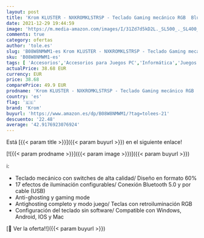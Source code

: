 ```yaml
---
layout: post
title: 'Krom KLUSTER - NXKROMKLSTRSP - Teclado Gaming mecánico RGB  Bluetooth 5.0 y USB  diseño en formato 60%  compatible Windows  Android  IOS y MAC  color negro'
date: 2021-12-29 19:44:59
image: 'https://m.media-amazon.com/images/I/31Zd7d5kD2L._SL500_._SL400_.jpg'
comments: true
category: ofertas
author: 'tole.es'
slug: 'B08W8NMWM1-es Krom KLUSTER - NXKROMKLSTRSP - Teclado Gaming mecánico RGB...'
sku: 'B08W8NMWM1-es'
tags: [ 'Accesorios','Accesorios para Juegos PC','Informática','Juegos y Accesorios para PC','Teclados','Teclados, ratones y periféricos de entrada','Videojuegos','android','krom', ]
actualPrice: 38.68 EUR
currency: EUR
price: 38.68
comparePrice: 49.9 EUR
prodname: 'Krom KLUSTER - NXKROMKLSTRSP - Teclado Gaming mecánico RGB  Bluetooth 5.0 y USB  diseño en formato 60%  compatible Windows  Android  IOS y MAC  color negro'
country: 'es'
flag: '🇪🇸'
brand: 'Krom'
buyurl: 'https://www.amazon.es/dp/B08W8NMWM1/?tag=tolees-21'
descuento: '22.48'
average: '42.9176923076924'
---
```


Está [{{< param title >}}]({{< param buyurl >}}) en el siguiente enlace!

[![{{< param prodname >}}]({{< param image >}})]({{< param buyurl >}})

ℹ️:

- Teclado mecánico con switches de alta calidad/ Diseño en formato 60%
- 17 efectos de iluminación configurables/ Conexión Bluetooth 5.0 y por cable (USB)
- Anti-ghosting y gaming mode
- Antighosting completo y modo juego/ Teclas con retroiluminación RGB
- Configuración del teclado sin software/ Compatible con Windows, Android, IOS y Mac

[🛒 Ver la oferta!!]({{< param buyurl >}})
